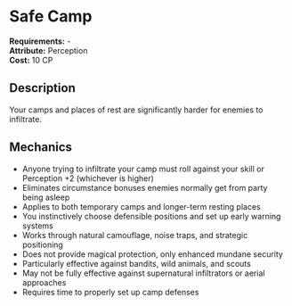 # Safe Camp

**Requirements:** -  
**Attribute:** Perception  
**Cost:** 10 CP  

## Description
Your camps and places of rest are significantly harder for enemies to infiltrate.

## Mechanics
- Anyone trying to infiltrate your camp must roll against your skill or Perception +2 (whichever is higher)
- Eliminates circumstance bonuses enemies normally get from party being asleep
- Applies to both temporary camps and longer-term resting places
- You instinctively choose defensible positions and set up early warning systems
- Works through natural camouflage, noise traps, and strategic positioning
- Does not provide magical protection, only enhanced mundane security
- Particularly effective against bandits, wild animals, and scouts
- May not be fully effective against supernatural infiltrators or aerial approaches
- Requires time to properly set up camp defenses